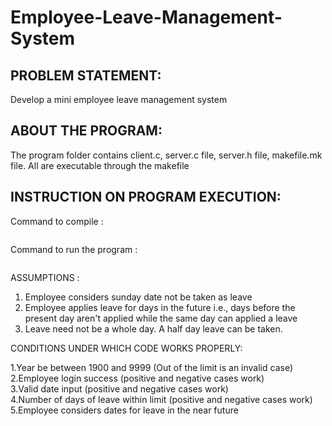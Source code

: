 # Employee-Leave-Management-System

## PROBLEM STATEMENT:

Develop a mini employee leave management system

## ABOUT THE PROGRAM:

The program folder contains client.c, server.c file, server.h file, makefile.mk file. All are executable through the makefile

## INSTRUCTION ON PROGRAM EXECUTION:

Command to compile : 
``` make -f makefile.mk
```
Command to run the program : 
```./a.out
```

ASSUMPTIONS :

1. Employee considers sunday date not be taken as leave  <br/>
2. Employee applies leave for days in the future i.e., days before the present day aren't applied
	while the same day can applied a leave  <br/>
3. Leave need not be a whole day. A half day leave can be taken.  <br/>

CONDITIONS UNDER WHICH CODE WORKS PROPERLY:  <br/>

1.Year be between 1900 and 9999 (Out of the limit is an invalid case)  <br/>
2.Employee login success (positive and negative cases work)  <br/>
3.Valid date input (positive and negative cases work)  <br/>
4.Number of days of leave within limit (positive and negative cases work)  <br/>
5.Employee considers dates for leave in the near future  <br/>
